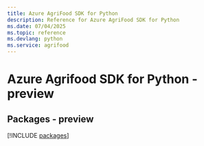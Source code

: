 ```yaml
---
title: Azure AgriFood SDK for Python
description: Reference for Azure AgriFood SDK for Python
ms.date: 07/04/2025
ms.topic: reference
ms.devlang: python
ms.service: agrifood
---
```

# Azure Agrifood SDK for Python - preview
## Packages - preview
[!INCLUDE [packages](agrifood-index.md)]